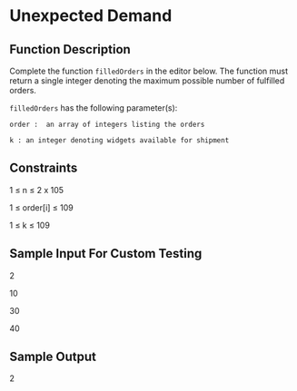 # Unexpected Demand



## Function Description

Complete the function `filledOrders` in the editor below. The function must return a single integer denoting the maximum possible number of fulfilled orders.

`filledOrders` has the following parameter(s):

    order :  an array of integers listing the orders

    k : an integer denoting widgets available for shipment

## Constraints

1 ≤ n ≤  2 x 105

1 ≤  order[i] ≤  109

1 ≤ k ≤ 109

## Sample Input For Custom Testing

2

10

30

40

## Sample Output

2
